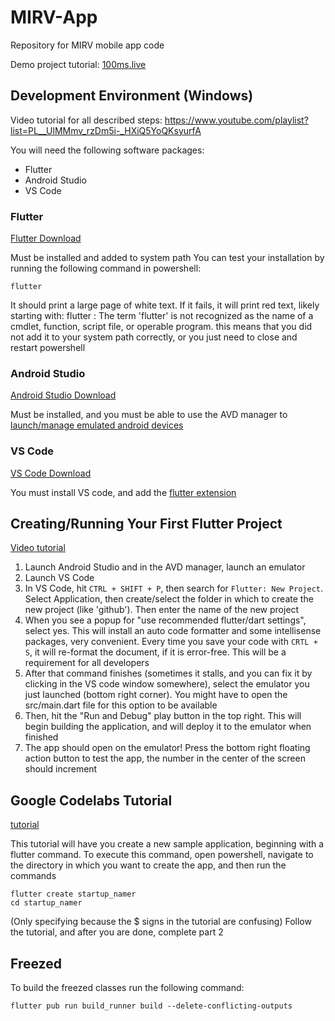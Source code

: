 # MIRV-App
Repository for MIRV mobile app code

Demo project tutorial: [100ms.live](https://www.100ms.live/blog/flutter-webrtc#access-camera-and-microphone-on-ios)



## Development Environment (Windows)

Video tutorial for all described steps: https://www.youtube.com/playlist?list=PL__UlMMmv_rzDm5i-_HXiQ5YoQKsyurfA

You will need the following software packages:
- Flutter
- Android Studio
- VS Code


### Flutter
[Flutter Download](https://docs.flutter.dev/get-started/install/windows)

Must be installed and added to system path
You can test your installation by running the following command in powershell:
```
flutter
```
It should print a large page of white text. If it fails, it will print red text, likely starting with: flutter : The term 'flutter' is not recognized as the name of a cmdlet, function, script file, or operable program.
this means that you did not add it to your system path correctly, or you just need to close and restart powershell

### Android Studio
[Android Studio Download](https://developer.android.com/studio/install)

Must be installed, and you must be able to use the AVD manager to [launch/manage emulated android devices](https://developer.android.com/studio/run/emulator)

### VS Code
[VS Code Download](https://code.visualstudio.com/download)

You must install VS code, and add the [flutter extension](https://marketplace.visualstudio.com/items?itemName=Dart-Code.flutter#:~:text=This%20VS%20Code%20extension%20adds,menu%20for%20full%20debugging%20functionality.)


## Creating/Running Your First Flutter Project
[Video tutorial](https://www.youtube.com/watch?v=Xzjnqhu6SHM&list=PL__UlMMmv_rzDm5i-_HXiQ5YoQKsyurfA&index=3)

1. Launch Android Studio and in the AVD manager, launch an emulator
2. Launch VS Code
3. In VS Code, hit `CTRL + SHIFT + P`, then search for `Flutter: New Project`. Select Application, then create/select the folder in which to create the new project (like 'github'). Then enter the name of the new project
4. When you see a popup for "use recommended flutter/dart settings", select yes. This will install an auto code formatter and some intellisense packages, very convenient. Every time you save your code with `CRTL + S`, it will re-format the document, if it is error-free. This will be a requirement for all developers
5. After that command finishes (sometimes it stalls, and you can fix it by clicking in the VS code window somewhere), select the emulator you just launched (bottom right corner). You might have to open the src/main.dart file for this option to be available
6. Then, hit the "Run and Debug" play button in the top right. This will begin building the application, and will deploy it to the emulator when finished
7. The app should open on the emulator! Press the bottom right floating action button to test the app, the number in the center of the screen should increment


## Google Codelabs Tutorial
[tutorial](https://codelabs.developers.google.com/codelabs/first-flutter-app-pt1#2)

This tutorial will have you create a new sample application, beginning with a flutter command. To execute this command, open powershell, navigate to the directory in which you want to create the app, and then run the commands 
```
flutter create startup_namer
cd startup_namer
```
(Only specifying because the $ signs in the tutorial are confusing)
Follow the tutorial, and after you are done, complete part 2

## Freezed
To build the freezed classes run the following command:
```
flutter pub run build_runner build --delete-conflicting-outputs
```